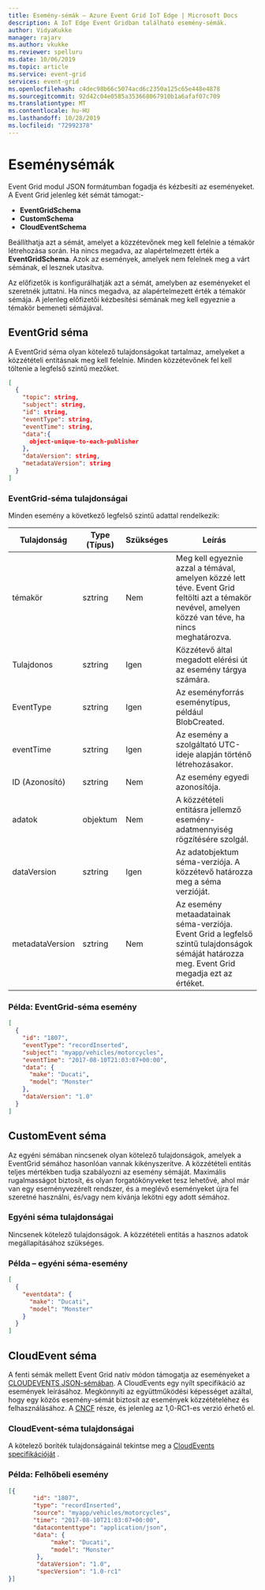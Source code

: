 ```yaml
---
title: Esemény-sémák – Azure Event Grid IoT Edge | Microsoft Docs
description: A IoT Edge Event Gridban található esemény-sémák.
author: VidyaKukke
manager: rajarv
ms.author: vkukke
ms.reviewer: spelluru
ms.date: 10/06/2019
ms.topic: article
ms.service: event-grid
services: event-grid
ms.openlocfilehash: c4dec98b66c5074acd6c2350a125c65e448e4878
ms.sourcegitcommit: 92d42c04e0585a353668067910b1a6afaf07c709
ms.translationtype: MT
ms.contentlocale: hu-HU
ms.lasthandoff: 10/28/2019
ms.locfileid: "72992378"
---
```

# <a name="event-schemas"></a>Eseménysémák

Event Grid modul JSON formátumban fogadja és kézbesíti az eseményeket. A Event Grid jelenleg két sémát támogat:-

* **EventGridSchema**
* **CustomSchema**
* **CloudEventSchema**

Beállíthatja azt a sémát, amelyet a közzétevőnek meg kell felelnie a témakör létrehozása során. Ha nincs megadva, az alapértelmezett érték a **EventGridSchema**. Azok az események, amelyek nem felelnek meg a várt sémának, el lesznek utasítva.

Az előfizetők is konfigurálhatják azt a sémát, amelyben az eseményeket el szeretnék juttatni. Ha nincs megadva, az alapértelmezett érték a témakör sémája.
A jelenleg előfizetői kézbesítési sémának meg kell egyeznie a témakör bemeneti sémájával. 

## <a name="eventgrid-schema"></a>EventGrid séma

A EventGrid séma olyan kötelező tulajdonságokat tartalmaz, amelyeket a közzétételi entitásnak meg kell felelnie. Minden közzétevőnek fel kell töltenie a legfelső szintű mezőket.

```json
[
  {
    "topic": string,
    "subject": string,
    "id": string,
    "eventType": string,
    "eventTime": string,
    "data":{
      object-unique-to-each-publisher
    },
    "dataVersion": string,
    "metadataVersion": string
  }
]
```

### <a name="eventgrid-schema-properties"></a>EventGrid-séma tulajdonságai

Minden esemény a következő legfelső szintű adattal rendelkezik:

| Tulajdonság | Type (Típus) | Szükséges | Leírás |
| -------- | ---- | ----------- |-----------
| témakör | sztring | Nem | Meg kell egyeznie azzal a témával, amelyen közzé lett téve. Event Grid feltölti azt a témakör nevével, amelyen közzé van téve, ha nincs meghatározva. |
| Tulajdonos | sztring | Igen | Közzétevő által megadott elérési út az esemény tárgya számára. |
| EventType | sztring | Igen | Az eseményforrás eseménytípus, például BlobCreated. |
| eventTime | sztring | Igen | Az esemény a szolgáltató UTC-ideje alapján történő létrehozásakor. |
| ID (Azonosító) | sztring | Nem | Az esemény egyedi azonosítója. |
| adatok | objektum | Nem | A közzétételi entitásra jellemző esemény-adatmennyiség rögzítésére szolgál. |
| dataVersion | sztring | Igen | Az adatobjektum séma-verziója. A közzétevő határozza meg a séma verzióját. |
| metadataVersion | sztring | Nem | Az esemény metaadatainak séma-verziója. Event Grid a legfelső szintű tulajdonságok sémáját határozza meg. Event Grid megadja ezt az értéket. |

### <a name="example--eventgrid-schema-event"></a>Példa: EventGrid-séma esemény

```json
[
  {
    "id": "1807",
    "eventType": "recordInserted",
    "subject": "myapp/vehicles/motorcycles",
    "eventTime": "2017-08-10T21:03:07+00:00",
    "data": {
      "make": "Ducati",
      "model": "Monster"
    },
    "dataVersion": "1.0"
  }
]
```

## <a name="customevent-schema"></a>CustomEvent séma

Az egyéni sémában nincsenek olyan kötelező tulajdonságok, amelyek a EventGrid sémához hasonlóan vannak kikényszerítve. A közzétételi entitás teljes mértékben tudja szabályozni az esemény sémáját. Maximális rugalmasságot biztosít, és olyan forgatókönyveket tesz lehetővé, ahol már van egy eseményvezérelt rendszer, és a meglévő eseményeket újra fel szeretné használni, és/vagy nem kívánja lekötni egy adott sémához.

### <a name="custom-schema-properties"></a>Egyéni séma tulajdonságai

Nincsenek kötelező tulajdonságok. A közzétételi entitás a hasznos adatok megállapításához szükséges.

### <a name="example--custom-schema-event"></a>Példa – egyéni séma-esemény

```json
[
  {
    "eventdata": {
      "make": "Ducati",
      "model": "Monster"
    }
  }
]
```

## <a name="cloudevent-schema"></a>CloudEvent séma

A fenti sémák mellett Event Grid natív módon támogatja az eseményeket a [CLOUDEVENTS JSON-sémában](https://github.com/cloudevents/spec/blob/master/json-format.md). A CloudEvents egy nyílt specifikáció az események leírásához. Megkönnyíti az együttműködési képességet azáltal, hogy egy közös esemény-sémát biztosít az események közzétételéhez és felhasználásához. A [CNCF](https://www.cncf.io/) része, és jelenleg az 1,0-RC1-es verzió érhető el.

### <a name="cloudevent-schema-properties"></a>CloudEvent-séma tulajdonságai

A kötelező boríték tulajdonságainál tekintse meg a [CloudEvents specifikációját](https://github.com/cloudevents/spec/blob/master/json-format.md#3-envelope) .

### <a name="example--cloud-event"></a>Példa: Felhőbeli esemény
```json
[{
       "id": "1807",
       "type": "recordInserted",
       "source": "myapp/vehicles/motorcycles",
       "time": "2017-08-10T21:03:07+00:00",
       "datacontenttype": "application/json",
       "data": {
            "make": "Ducati",
            "model": "Monster"
        },
        "dataVersion": "1.0",
        "specVersion": "1.0-rc1"
}]
```